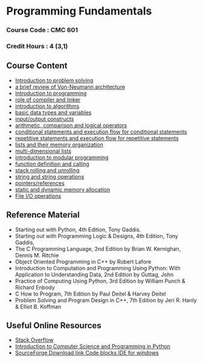 # Programming Fundamentals

### Course Code : CMC 601

### Credit Hours : 4 (3,1)

## Course Content

- [Introduction to problem solving](markdown/problemSolving.md)  
- [a brief review of Von-Neumann architecture](markdown/von-neumann.md)
- [Introduction to programming](markdown/intro2programming.md)
- [role of compiler and linker](markdown/source2exe.md)
- [introduction to algorithms](markdown/intro2Algo.md)
- [basic data types and variables](markdown/dataTypesVariables.md)
- [input/output constructs](markdown/ioconstructs.md)
- [arithmetic, comparison and logical operators](markdown/operators.md)
- [conditional statements and execution flow for conditional statements](markdown/conditionalStatements.md)
- [repetitive statements and execution flow for repetitive statements](markdown/repetitiveStatements.md)
- [lists and their memory organization](markdown/lists.md)
- [multi-dimensional lists](markdown/multiDlists.md)
- [introduction to modular programming](markdown/intro2ModProg.md)
- [function definition and calling](markdown/functions.md)
- [stack rolling and unrolling](markdown/stack.md)
- [string and string operations](markdown/gfmCCharNString.md)
- [pointers/references](markdown/pointers.md)
- [static and dynamic memory allocation](memory.md)
- [File I/O operations](markdown/fileio.md)


## Reference Material
- Starting out with Python, 4th Edition, Tony Gaddis.
- Starting out with Programming Logic & Designs, 4th Edition, Tony Gaddis,
- The C Programming Language, 2nd Edition by Brian W. Kernighan, Dennis M. Ritchie
- Object Oriented Programming in C++ by Robert Lafore
- Introduction to Computation and Programming Using Python: With Application to Understanding Data, 2nd Edition by Guttag, John
- Practice of Computing Using Python, 3rd Edition by William Punch & Richard Enbody
- C How to Program, 7th Edition by Paul Deitel & Harvey Deitel
- Problem Solving and Program Design in C++, 7th Edition by Jeri R. Hanly & Elliot B. Koffman

## Useful Online Resources
- [Stack Overflow ](https://stackoverflow.com/)
- [Introduction to Computer Science and Programming in Python](https://ocw.mit.edu/courses/electrical-engineering-and-computer-science/6-0001-introduction-to-computer-science-and-programming-in-python-fall-2016/)
- [SourceForge Download link Code blocks IDE for windows](https://sourceforge.net/projects/codeblocks/files/Binaries/20.03/Windows/codeblocks-20.03mingw-setup.exe)

